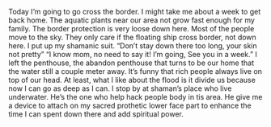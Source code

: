 
Today I’m going to go cross the border. I might take me about a week to get back home. The aquatic plants near our area not grow fast enough for my family. The border protection is very loose down here. Most of the people move to the sky. They only care if the floating ship cross border, not down here. I put up my shamanic suit. “Don’t stay down there too long, your skin not pretty” “I know mom, no need to say it! I’m going, See you in a week.”
I left the penthouse, the abandon penthouse that turns to be our home that the water still a couple meter away. It’s funny that rich people always live on top of our head. At least, what I like about the flood is it divide us because now I can go as deep as I can. I stop by at shaman’s place who live underwater. He’s the one who help hack people body in tis area. He give me a device to attach on my sacred prothetic lower face part to enhance the time I can spent down there and add spiritual power.
